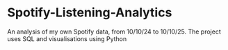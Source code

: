 # Spotify-Listening-Analytics
An analysis of my own Spotify data, from 10/10/24 to 10/10/25. The project uses SQL and visualisations using Python

